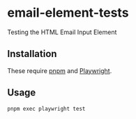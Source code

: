 # email-element-tests
Testing the HTML Email Input Element

## Installation

These require [pnpm](https://pnpm.io/) and [Playwright](https://playwright.dev/).

## Usage

```
pnpm exec playwright test
```
